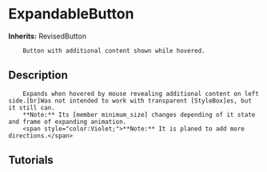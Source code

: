# ExpandableButton

**Inherits:** RevisedButton

		Button with additional content shown while hovered.
	
## Description 

		Expands when hovered by mouse revealing additional content on left side.[br]Was not intended to work with transparent [StyleBox]es, but it still can.
		**Note:** Its [member minimum_size] changes depending of it state and frame of expanding animation.
		<span style="color:Violet;">**Note:** It is planed to add more directions.</span>
	
## Tutorials 

	
